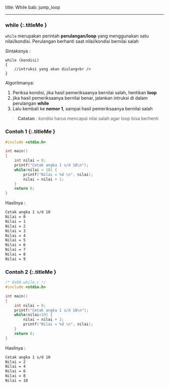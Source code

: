 title: While
bab: jump_loop

---


### <i class="fa fa-info-circle"></i> while {:.titleMe }
`while` merupakan perintah **perulangan/loop** yang menggunakan satu nilai/kondisi. Perulangan berhanti saat nilai/kondisi bernilai salah

Sintaksnya : 

```
while (kondisi)
{
    //intruksi yang akan diulang<br />
}
```


Algoritmanya:

1. Periksa kondisi, jika hasil pemeriksaanya bernilai salah, hentikan **loop**
2. jika hasil pemeriksaanya bernilai benar, jalankan intruksi di dalam perulangan **while**
3. Lalu kembali ke **nomor 1**, sampai hasil pemeriksaanya bernilai salah

> **Catatan** : kondisi harus mencapai nilai salah agar loop bisa berhenti


### <i class="fa fa-code"></i> Contoh 1 {:.titleMe }

``` c
#include <stdio.h>

int main()
{
    int nilai = 0;
    printf("Cetak angka 1 s/d 10\n");
    while(nilai < 10) {
        printf("Nilai = %d \n", nilai);
        nilai = nilai + 1;
    }
    return 0;
}
```

Hasilnya :

``` bash
Cetak angka 1 s/d 10
Nilai = 0 
Nilai = 1 
Nilai = 2 
Nilai = 3 
Nilai = 4 
Nilai = 5 
Nilai = 6 
Nilai = 7 
Nilai = 8 
Nilai = 9 

```


### <i class="fa fa-code"></i> Contoh 2 {:.titleMe }
 
``` c
/* 0x08.while.c */
#include <stdio.h>

int main()
{
    int nilai = 0;
    printf("Cetak angka 1 s/d 10\n");
    while(nilai<10) {
        nilai = nilai + 2;
        printf("Nilai = %d \n", nilai);
    }
    return 0;
}
```

Hasilnya :

``` bash
Cetak angka 1 s/d 10
Nilai = 2 
Nilai = 4 
Nilai = 6 
Nilai = 8 
Nilai = 10 
```
